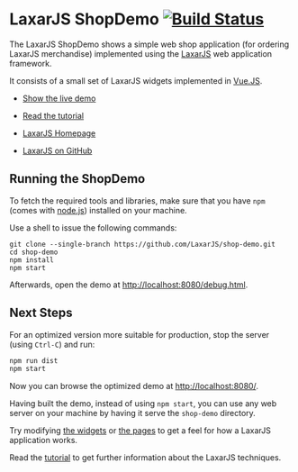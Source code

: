 # LaxarJS ShopDemo [![Build Status](https://travis-ci.org/LaxarJS/shop-demo.svg?branch=master)](https://travis-ci.org/LaxarJS/shop-demo)

The LaxarJS ShopDemo shows a simple web shop application (for ordering LaxarJS merchandise) implemented using the [LaxarJS](http://laxarjs.org) web application framework.

It consists of a small set of LaxarJS widgets implemented in [Vue.JS](https://vuejs.org/).

* [Show the live demo](http://laxarjs.github.io/shop-demo/)

* [Read the tutorial](https://github.com/LaxarJS/shop-demo/blob/master/docs/tutorials/01_getting_started.md#getting-started)

* [LaxarJS Homepage](http://laxarjs.org)

* [LaxarJS on GitHub](https://github.com/LaxarJS/laxar)


## Running the ShopDemo

To fetch the required tools and libraries, make sure that you have `npm` (comes with [node.js](https://nodejs.org/en/)) installed on your machine.

Use a shell to issue the following commands:

```console
git clone --single-branch https://github.com/LaxarJS/shop-demo.git
cd shop-demo
npm install
npm start
```

Afterwards, open the demo at [http://localhost:8080/debug.html](http://localhost:8000/debug.html).


## Next Steps

For an optimized version more suitable for production, stop the server (using `Ctrl-C`) and run:
```sh
npm run dist
npm start
```

Now you can browse the optimized demo at [http://localhost:8080/](http://localhost:8000/).

Having built the demo, instead of using `npm start`, you can use any web server on your machine by having it serve the `shop-demo` directory.

Try modifying [the widgets](./application/widgets/) or [the pages](./application/pages/) to get a feel for how a LaxarJS application works.

Read the [tutorial](https://github.com/LaxarJS/shop-demo/blob/master/docs/tutorials/01_getting_started.md#getting-started) to get further information about the LaxarJS techniques.
